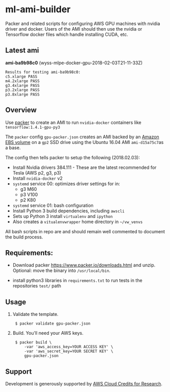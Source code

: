 # ml-ami-builder

Packer and related scripts for configuring AWS GPU machines with nvidia driver and docker. Users of the AMI should then use the nvidia or Tensorflow docker files which handle installing CUDA, etc.

## Latest ami

**ami-ba9b98c0** (wyss-mlpe-docker-gpu-2018-02-03T21-11-33Z)

    Results for testing ami-ba9b98c0:
    c5.xlarge PASS
    m4.2xlarge PASS
    g3.4xlarge PASS
    p3.2xlarge PASS
    p3.8xlarge PASS

## Overview

Use [packer](https://www.packer.io) to create an AMI to run `nvidia-docker` containers like `tensorflow:1.4.1-gpu-py3`

The `packer` config `gpu-packer.json` creates an AMI backed by an [Amazon EBS volume](https://www.packer.io/docs/builders/amazon-ebsvolume.html) on a `gp2` SSD drive using the Ubuntu 16.04 AMI `ami-d15a75c7`as a base.

The config then tells packer to setup the following (2018.02.03):

* Install Nvidia drivers 384.111 - These are the latest recommended for Tesla (AWS p2, g3, p3)
* Install `nvidia-docker` v2
* `systemd` service 00: optimizes driver settings for in:
    * g3 M60
    * p3 V100
    * p2 K80
* `systemd` service 01: bash configuration
* Install Python 3 build dependencies, including `awscli`
* Sets up Python 3 install `virtualenv` and `ipython`
* Also creates a `vitualenvwrapper` home directory in `~/vw_venvs`

All bash scripts in repo are and should remain well commented to document the build process.

## Requirements:

* Download packer <https://www.packer.io/downloads.html> and unzip.
Optional: move the binary into `/usr/local/bin`.

* install python3 libraries in `requirements.txt` to run tests in the
repositories `test/` path

## Usage

1. Validate the template.

        $ packer validate gpu-packer.json

2. Build. You'll need your AWS keys.

        $ packer build \
            -var 'aws_access_key=YOUR ACCESS KEY' \
            -var 'aws_secret_key=YOUR SECRET KEY' \
            gpu-packer.json

## Support

Development is generously supported by [AWS Cloud Credits for Research](https://aws.amazon.com/research-credits/).
